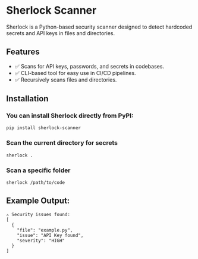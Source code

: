 # Sherlock Scanner

Sherlock is a Python-based security scanner designed to detect hardcoded secrets and API keys in files and directories.

## Features
- ✅ Scans for API keys, passwords, and secrets in codebases.
- ✅ CLI-based tool for easy use in CI/CD pipelines.
- ✅ Recursively scans files and directories.

## Installation
### You can install Sherlock directly from PyPI:
```
pip install sherlock-scanner
```

### Scan the current directory for secrets
```
sherlock .
```

### Scan a specific folder
```
sherlock /path/to/code
```

## Example Output:
```
⚠️ Security issues found:
[
  {
    "file": "example.py",
    "issue": "API Key found",
    "severity": "HIGH"
  }
]
```
